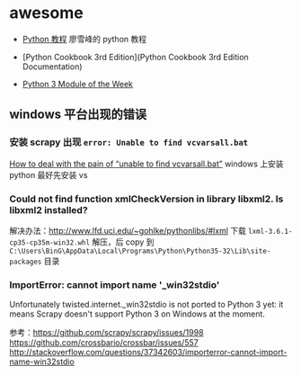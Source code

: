# awesome

- [Python 教程](http://goo.gl/M3yI71)
  廖雪峰的 python 教程
  
- [Python Cookbook 3rd Edition](Python Cookbook 3rd Edition Documentation)
- [Python 3 Module of the Week](https://pymotw.com/3/index.html)

## windows 平台出现的错误


### 安装 scrapy 出现 `error: Unable to find vcvarsall.bat`

[How to deal with the pain of “unable to find vcvarsall.bat”](https://blogs.msdn.microsoft.com/pythonengineering/2016/04/11/unable-to-find-vcvarsall-bat/) 
windows 上安装 python 最好先安装 vs

### Could not find function xmlCheckVersion in library libxml2. Is libxml2 installed?

解决办法：http://www.lfd.uci.edu/~gohlke/pythonlibs/#lxml 下载 `lxml-3.6.1-cp35-cp35m-win32.whl`
解压，后 copy 到 `C:\Users\BinG\AppData\Local\Programs\Python\Python35-32\Lib\site-packages` 目录

### ImportError: cannot import name '_win32stdio'
Unfortunately twisted.internet._win32stdio is not ported to Python 3 yet: it means Scrapy doesn't support Python 3 on Windows at the moment.

参考：https://github.com/scrapy/scrapy/issues/1998
https://github.com/crossbario/crossbar/issues/557
http://stackoverflow.com/questions/37342603/importerror-cannot-import-name-win32stdio

